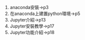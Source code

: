 1. anaconda安裝->p3
2. 在anaconda上建置python環境->p5
3. Jupyter介紹->p13
4. Jupyter安裝教學->p17
5. Jupyter功能介紹->p18